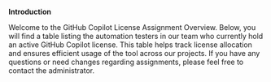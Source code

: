 **Introduction**  

Welcome to the GitHub Copilot License Assignment Overview. Below, you will find a table listing the automation testers in our team who currently hold an active GitHub Copilot license. This table helps track license allocation and ensures efficient usage of the tool across our projects. If you have any questions or need changes regarding assignments, please feel free to contact the administrator.
